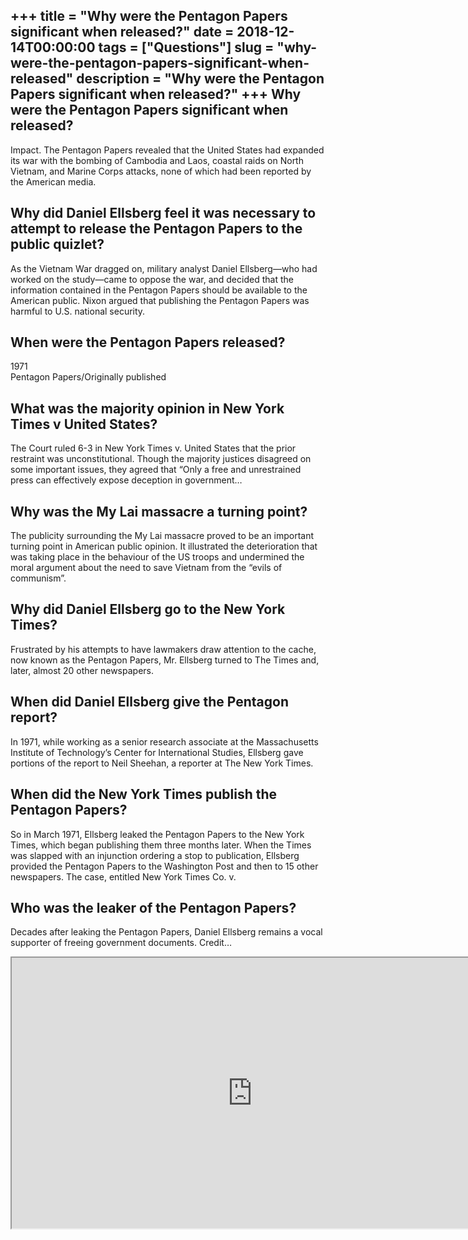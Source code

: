 +++
title = "Why were the Pentagon Papers significant when released?"
date = 2018-12-14T00:00:00
tags = ["Questions"]
slug = "why-were-the-pentagon-papers-significant-when-released"
description = "Why were the Pentagon Papers significant when released?"
+++
Why were the Pentagon Papers significant when released?
-------------------------------------------------------

Impact. The Pentagon Papers revealed that the United States had expanded its war with the bombing of Cambodia and Laos, coastal raids on North Vietnam, and Marine Corps attacks, none of which had been reported by the American media.

Why did Daniel Ellsberg feel it was necessary to attempt to release the Pentagon Papers to the public quizlet?
--------------------------------------------------------------------------------------------------------------

As the Vietnam War dragged on, military analyst Daniel Ellsberg—who had worked on the study—came to oppose the war, and decided that the information contained in the Pentagon Papers should be available to the American public. Nixon argued that publishing the Pentagon Papers was harmful to U.S. national security.

When were the Pentagon Papers released?
---------------------------------------

1971  
Pentagon Papers/Originally published

What was the majority opinion in New York Times v United States?
----------------------------------------------------------------

The Court ruled 6-3 in New York Times v. United States that the prior restraint was unconstitutional. Though the majority justices disagreed on some important issues, they agreed that “Only a free and unrestrained press can effectively expose deception in government…

Why was the My Lai massacre a turning point?
--------------------------------------------

The publicity surrounding the My Lai massacre proved to be an important turning point in American public opinion. It illustrated the deterioration that was taking place in the behaviour of the US troops and undermined the moral argument about the need to save Vietnam from the “evils of communism”.

Why did Daniel Ellsberg go to the New York Times?
-------------------------------------------------

Frustrated by his attempts to have lawmakers draw attention to the cache, now known as the Pentagon Papers, Mr. Ellsberg turned to The Times and, later, almost 20 other newspapers.

When did Daniel Ellsberg give the Pentagon report?
--------------------------------------------------

In 1971, while working as a senior research associate at the Massachusetts Institute of Technology’s Center for International Studies, Ellsberg gave portions of the report to Neil Sheehan, a reporter at The New York Times.

When did the New York Times publish the Pentagon Papers?
--------------------------------------------------------

So in March 1971, Ellsberg leaked the Pentagon Papers to the New York Times, which began publishing them three months later. When the Times was slapped with an injunction ordering a stop to publication, Ellsberg provided the Pentagon Papers to the Washington Post and then to 15 other newspapers. The case, entitled New York Times Co. v.

Who was the leaker of the Pentagon Papers?
------------------------------------------

Decades after leaking the Pentagon Papers, Daniel Ellsberg remains a vocal supporter of freeing government documents. Credit…

<iframe allow="accelerometer; autoplay; clipboard-write; encrypted-media; gyroscope; picture-in-picture" allowfullscreen="" class="__youtube_prefs__  epyt-is-override  no-lazyload" data-no-lazy="1" data-origheight="433" data-origwidth="770" data-skipgform_ajax_framebjll="" height="433" id="_ytid_24660" loading="lazy" src="https://www.youtube.com/embed/F4kQG1bPf2k?enablejsapi=1&autoplay=0&cc_load_policy=0&cc_lang_pref=&iv_load_policy=1&loop=0&modestbranding=0&rel=1&fs=1&playsinline=0&autohide=2&theme=dark&color=red&controls=1&" title="YouTube player" width="770"></iframe>